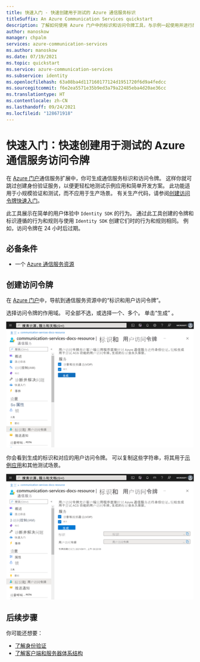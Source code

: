 ```yaml
---
title: 快速入门 - 快速创建用于测试的 Azure 通信服务标识
titleSuffix: An Azure Communication Services quickstart
description: 了解如何使用 Azure 门户中的标识和访问令牌工具，与示例一起使用并进行故障排除。
author: manoskow
manager: chpalm
services: azure-communication-services
ms.author: manoskow
ms.date: 07/19/2021
ms.topic: quickstart
ms.service: azure-communication-services
ms.subservice: identity
ms.openlocfilehash: 63a08ba4d117160177124d1951720f6d9a4fedcc
ms.sourcegitcommit: f6e2ea5571e35b9ed3a79a22485eba4d20ae36cc
ms.translationtype: HT
ms.contentlocale: zh-CN
ms.lasthandoff: 09/24/2021
ms.locfileid: "128671918"
---
```

# <a name="quickstart-quickly-create-azure-communication-services-access-tokens-for-testing"></a>快速入门：快速创建用于测试的 Azure 通信服务访问令牌

在 [Azure 门户](https://portal.azure.com)通信服务扩展中，你可生成通信服务标识和访问令牌。 这样你就可跳过创建身份验证服务，以便更轻松地测试示例应用和简单开发方案。 此功能适用于小规模验证和测试，而不应用于生产场景。 有关生产代码，请参阅[创建访问令牌快速入门](../access-tokens.md)。

此工具展示在简单的用户体验中 ```Identity SDK``` 的行为。 通过此工具创建的令牌和标识遵循的行为和规则与使用 ```Identity SDK``` 创建它们时的行为和规则相同。  例如，访问令牌在 24 小时后过期。

## <a name="prerequisites"></a>必备条件

- 一个 [Azure 通信服务资源](../create-communication-resource.md)

## <a name="create-the-access-tokens"></a>创建访问令牌

在 [Azure 门户](https://portal.azure.com)中，导航到通信服务资源中的“标识和用户访问令牌”。 

选择访问令牌的作用域。 可全部不选，或选择一个、多个。 单击“生成”  。

![选择标识和访问令牌的作用域。](../media/quick-create-identity-choose-scopes.png)

你会看到生成的标识和对应的用户访问令牌。 可以复制这些字符串，将其用于[示例应用](../../samples/overview.md)和其他测试场景。

![将生成标识和访问令牌并显示到期日期。](../media/quick-create-identity-generated.png)

## <a name="next-steps"></a>后续步骤


你可能还想要：

 - [了解身份验证](../../concepts/authentication.md)
 - [了解客户端和服务器体系结构](../../concepts/client-and-server-architecture.md)
